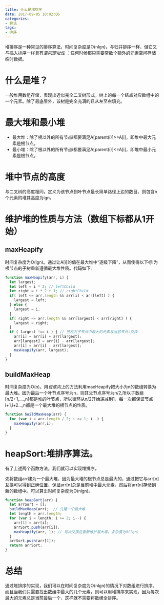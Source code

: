 ```yaml
---
title: 什么是堆排序
date: 2017-09-05 10:02:06
categories:
- 算法
tags:
- 排序
---
```


堆排序是一种常见的排序算法，时间复杂度是O(nlgn)，与归并排序一样，但它又与插入排序一样具有*空间原址性* ：任何时候都只需要常数个额外的元素空间存储临时数据。
<!--more-->
# 什么是堆？
  一般堆用数组存储，表现出近似完全二叉树形式，树上的每一个结点对应数组中的一个元素。除了最底层外，该树是完全充满的且从左至右填充。

# 最大堆和最小堆
  * 最大堆：除了根以外的所有节点i都要满足A[parent(i)]>=A[i]，即堆中最大元素是根节点。
  * 最小堆：除了根以外的所有节点i都要满足A[parent(i)]<=A[i]，即堆中最小元素是根节点。   

# 堆中节点的高度
  与二叉树的高度相同，定义为该节点到叶节点最长简单路径上边的数目。则包含n个元素的堆其高度为lgn。

# 维护堆的性质与方法（数组下标都从1开始）
  ## maxHeapify
  时间复杂度为O(lgn)。通过让A[i]的值在最大堆中“逐级下降”，从而使得以下标i为根节点的子树重新遵循最大堆性质。代码如下:
  ```javascript
  function maxHeapify(arr, i) {
    let largest;
    let left = i * 2; // leftChild
    let right = i * 2 + 1; // rightChild
    if( left <= arr.length && arr[i] < arr[left] ) {
      largest = left;  
    } else {
      largest = i;
    }
    if( right <= arr.length && arr[largest] < arr[right] ) {
      largest = right;
    }
    if ( largest !== i ) { // 把左右子节点中最大的元素与当前节点i交换
      arr[i] = arr[i] + arr[largest];
      arr[largest] = arr[i] - arr[largest];
      arr[i] = arr[i] - arr[largest];
      maxHeapify(arr, largest);
    }
  }
  ```
  ## buildMaxHeap
  时间复杂度为O(n)。用*自底向上*的方法利用maxHeapify把大小为n的数组转换为最大堆。因为最后一个叶节点序号为n，则其父节点序号为n/2,所以子数组[n/2+1,....,n]都是堆的叶节点，所以循环从n/2开始递减到1，每一次都保证节点i+1,i+2...,n都是一个最大堆的根节点的性质。
  ```javascript
  function buildMaxHeap(arr) {
    for (var i = arr.length / 2; i >= 1; i--) {
      maxHeapify(arr,i);
    }
  }
  ```
# heapSort:堆排序算法。
  有了上述两个函数方法，我们就可以实现堆排序。
  
  先将数组arr建为一个最大堆，因为最大堆的根节点总是最大的，通过把它与arr[n]互换可以得到正确位置，保证arr[n]总是当前堆中最大元素，然后将arr[n]存储到新的数组中。可以算出时间复杂度为O(nlgn)。
  ```javascript
  function heapSort(arr) {
    let arrSort = [];
    buildMaxHeap(arr);  // 先建一个最大堆
    let length = arr.length;
    for (var i = length; i >= 2; i--) {
      arr[1] = arr[i];
      arrSort.push(arr[i]);
      maxHeapify(arr, 1); // 每次交换后重新维护最大堆，复杂度为O(lgn)
    }
    arrSort.push(arr[1]);
    return arrSort;
  }
  ```
# 总结
  通过堆排序的实现，我们可以在时间复杂度为O(nlgn)的情况下对数组进行排序。而且当我们只需要找出数组中最大的几个元素，则可以用堆排序来实现，因为每次最大的元素总是当前最后一个，这样就不需要将数组全排序。